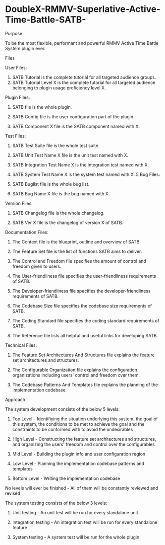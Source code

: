 # DoubleX-RMMV-Superlative-Active-Time-Battle-SATB-
Purpose

To be the most flexible, performant and powerful RMMV Active Time Battle System plugin ever.


Files

User Files:

1. SATB Tutorial is the complete tutorial for all targeted audience groups.
2. SATB Tutorial Level X is the complete tutorial for all targeted audience belonging to plugin usage proficiency level X.

Plugin Files:

1. SATB file is the whole plugin.

2. SATB Config file is the user configuration part of the plugin.

3. SATB Component X file is the SATB component named with X.

Test Files:

1. SATB Test Suite file is the whole test suite.

2. SATB Unit Test Name X file is the unit test named with X.

3. SATB Integration Test Name X is the integration test named with X.

4. SATB System Test Name X is the system test named with X.
5
Bug Files:

1. SATB Buglist file is the whole bug list.

2. SATB Bug Name X file is the bug named with X.

Version Files:

1. SATB Changelog file is the whole changelog.

2. SATB Ver X file is the changelog of version X of SATB.

Documentation Files:

1. The Context file is the blueprint, outline and overview of SATB.

2. The Feature Set file is the list of functions SATB aims to deliver.

3. The Control and Freedom file specifies the amount of control and freedom given to users.

4. The User-friendliness file specifies the user-friendliness requirements of SATB.

5. The Developer-friendliness file specifies the developer-friendliness requirements of SATB.

6. The Codebase Size file specifies the codebase size requirements of SATB.

7. The Coding Standard file specifies the coding standard requirements of SATB.

8. The Reference file lists all helpful and useful links for developing SATB.

Technical Files:

1. The Feature Set Architectures And Structures file explains the feature set architectures and structures.

2. The Configurable Organization file explains the configuration organizations including users' control and freedom over them.

3. The Codebase Patterns And Templates file explains the planning of the implementation codebase.

Approach

The system development consists of the below 5 levels:

1. Top Level - Identifiying the situation underlying this system, the goal of this system, the conditions to be met to achieve
               the goal and the constraints to be conformed with to avoid the undesirables

2. High Level - Constructing the feature set architectures and structures, and organizing the users' freedom and control over
                the configurables

3. Mid Level - Building the plugin info and user configuration region

4. Low Level - Planning the implementation codebase patterns and templates

5. Bottom Level - Writing the implementation codebase

No levels will ever be finished - All of them will be constantly reviewed and revised

The system testing consists of the below 3 levels:

1. Unit testing - An unit test will be run for every standalone unit

2. Integration testing - An integration test will be run for every standalone feature

3. System testing - A system test will be run for the whole plugin
